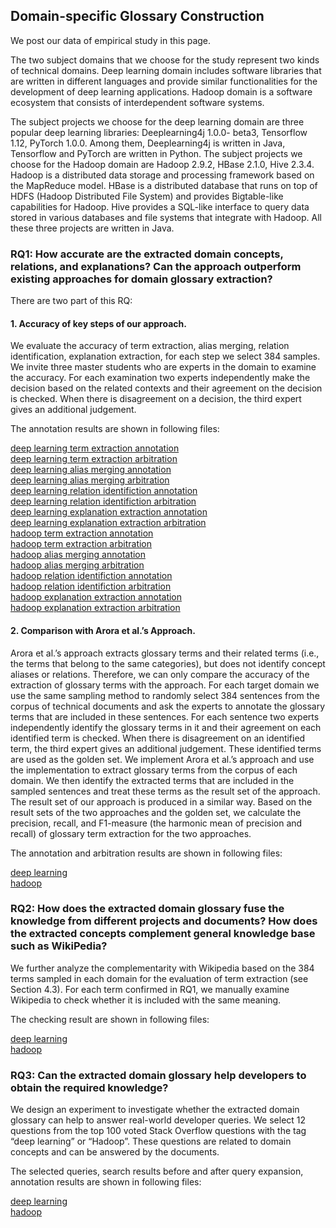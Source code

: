 ## Domain-specific Glossary Construction

We post our data of empirical study in this page.

The two subject domains that we choose for the study represent two kinds of technical domains. Deep learning domain includes software libraries that are written in different languages and provide similar functionalities for the development of deep learning applications. Hadoop domain is a software ecosystem that consists of interdependent software systems. 

The subject projects we choose for the deep learning domain are three popular deep learning libraries: Deeplearning4j 1.0.0-
beta3, Tensorflow 1.12, PyTorch 1.0.0. Among them, Deeplearning4j is written in Java, Tensorflow and PyTorch are written in Python. The subject projects we choose for the Hadoop domain are Hadoop 2.9.2, HBase 2.1.0, Hive 2.3.4. Hadoop is a distributed data storage and processing framework based on the MapReduce model. HBase is a distributed database that runs on top of HDFS (Hadoop Distributed File System) and provides Bigtable-like capabilities for Hadoop. Hive provides a SQL-like interface to query data stored in various databases and file systems that integrate with Hadoop. All these three projects are written in Java.

### RQ1: How accurate are the extracted domain concepts, relations, and explanations? Can the approach outperform existing approaches for domain glossary extraction?

There are two part of this RQ:

#### 1. Accuracy of key steps of our approach.

We evaluate the accuracy of term extraction, alias merging, relation identification, explanation extraction, for each step we select 384 samples. We invite three master students who are experts in the domain to examine the accuracy. For each examination two experts independently make the decision based on the related contexts and their agreement on the decision is checked. When there is disagreement on a decision, the third expert gives an additional judgement.

The annotation results are shown in following files:

[deep learning term extraction annotation](./deeplearning_term_annotation.json)<br>
[deep learning term extraction arbitration](./deeplearning_term_arbitration.json)<br>
[deep learning alias merging annotation](./deeplearning_fusion_annotation.json)<br>
[deep learning alias merging arbitration](./deeplearning_fusion_arbitration.json)<br>
[deep learning relation identifiction annotation](./deeplearning_relation_annotation.json)<br>
[deep learning relation identifiction arbitration](./deeplearning_relation_arbitration.json)<br>
[deep learning explanation extraction annotation](./deeplearning_explanation_annotation.json)<br>
[deep learning explanation extraction arbitration](./deeplearning_explanation_arbitration.json)<br>
[hadoop term extraction annotation](./hadoop_term_annotation.json)<br>
[hadoop term extraction arbitration](./hadoop_term_arbitration.json)<br>
[hadoop alias merging annotation](./hadoop_fusion_annotation.json)<br>
[hadoop alias merging arbitration](./hadoop_fusion_arbitration.json)<br>
[hadoop relation identifiction annotation](./hadoop_relation_annotation.json)<br>
[hadoop relation identifiction arbitration](./hadoop_relation_arbitration.json)<br>
[hadoop explanation extraction annotation](./hadoop_explanation_annotation.json)<br>
[hadoop explanation extraction arbitration](./hadoop_explanation_arbitration.json)<br>

#### 2. Comparison with Arora et al.’s Approach.

Arora et al.’s approach extracts glossary terms and their related terms (i.e., the terms that belong to the same categories), but does not identify concept aliases or relations. Therefore, we can only compare the accuracy of the extraction of glossary terms with the approach. For each target domain we use the same sampling method to randomly select 384 sentences from the corpus of technical documents and ask the experts to annotate the glossary terms that are included in these sentences. For each sentence two experts independently identify the glossary terms in it and their agreement on each identified term is checked. When there is disagreement on an identified term, the third expert gives an additional judgement. These identified terms are used as the golden set. We implement Arora et al.’s approach and use the implementation to extract glossary terms from the corpus of each domain. We then identify the extracted terms that are included in the sampled sentences and treat these terms as the result set of the approach. The result set of our approach is produced in a similar way. Based on the result sets of the two approaches and the golden set, we calculate the precision, recall, and F1-measure (the harmonic mean of precision and recall) of glossary term extraction for the two approaches.

The annotation and arbitration results are shown in following files:

[deep learning](./DL_comparison.csv)<br>
[hadoop](./hadoop_comparison.csv)

### RQ2: How does the extracted domain glossary fuse the knowledge from different projects and documents? How does the extracted concepts complement general knowledge base such as WikiPedia?

We further analyze the complementarity with Wikipedia based on the 384 terms sampled in each domain for the evaluation of term extraction (see Section 4.3). For each term confirmed in RQ1, we manually examine Wikipedia to check whether it is included with the same meaning.

The checking result are shown in following files:

[deep learning](./DL_wikipedia.txt)<br>
[hadoop](./hadoop_wikipedia.txt)

### RQ3: Can the extracted domain glossary help developers to obtain the required knowledge?

We design an experiment to investigate whether the extracted domain glossary can help to answer real-world developer queries. We select 12 questions from the top 100 voted Stack Overflow questions with the tag “deep learning” or “Hadoop”. These questions are related to domain concepts and can be answered by the documents.

The selected queries, search results before and after query expansion, annotation results are shown in following files:

[deep learning](./DL_usefulness.csv)<br>
[hadoop](./hadoop_usefulness.csv)



